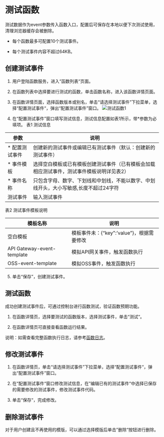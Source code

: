 # 测试函数

测试数据作为event参数传入函数入口，配置后可保存在本地以便下次测试使用，清理浏览器缓存会被删除。

* 每个函数最多可配置10个测试事件。

* 每个测试事件内容不超过64KB。

 

## 创建测试事件

 1. 用户登陆函数服务，进入“函数列表“页面。
 
 2. 在函数列表中选择要进行测试的函数，单击函数名称，进入该函数详情页面。

 3. 在函数详情页面，选择函数版本或别名，单击“请选择测试事件”下拉菜单，选择“配置测试事件“，弹出“配置测试事件”窗口。
 ![测试函数1](https://github.com/jdcloudcom/cn/blob/functionservice/image/Elastic-Compute/functionservice/test1.PNG)
 4. 在“配置测试事件”窗口填写测试信息，测试信息配置如表1所示，带*参数为必填项。
表1 测试信息

| 参数         | 说明                                                         |
| ------------ | ------------------------------------------------------------ |
|* 配置测试事件 | 创建新的测试事件或编辑已有测试事件（默认：创建新的测试事件）  |
|* 事件模板     | 选择空白模板或已有模板创建测试事件（已有模板会加载相应测试事件，测试事件模板说明详见表2） |
|* 事件名称     | 只包含字母、数字、下划线和中划线，不能以数字、中划线开头，大小写敏感,长度不超过24字符               |
| 测试事件     | 输入测试事件                                                 |

表2 测试事件模板说明

| 模板名称                   | 说明                                      |
| -------------------------- | ----------------------------------------- |
| 空白模板                   | 模板事件未：{“key”:’value”}，根据需要修改 |
| API Gateway-event-template | 模拟API网关事件，触发函数执行             |
| OSS-event-template         | 模拟OSS事件，触发函数执行                 |

 
 
 5. 单击“保存”，创建测试事件。

 

## 测试函数

成功创建测试事件后，可通过控制台进行函数测试，验证函数预期功能。

 1. 在函数详情页，选择要测试的函数版本，选择测试事件，单击“测试“。

 2. 在函数详情页可直接查看函数运行结果。

说明：如需查看完整函数执行日志，请参考[函数日志](../function-log.md)。

 

## 修改测试事件

 1. 在函数详情页，单击“请选择测试事件”下拉菜单，选择“配置测试事件“，弹出“配置测试事件”窗口。

 2. 在“配置测试事件“窗口修改测试信息，在”编辑已有的测试事件“中选择已保存的需要修改的测试事件，修改测试事件代码。

 3. 单击“保存“，完成修改。

 

## 删除测试事件

对于用户创建且不再使用的模版，可以通过选择模版后单击”删除“按钮进行删除。
